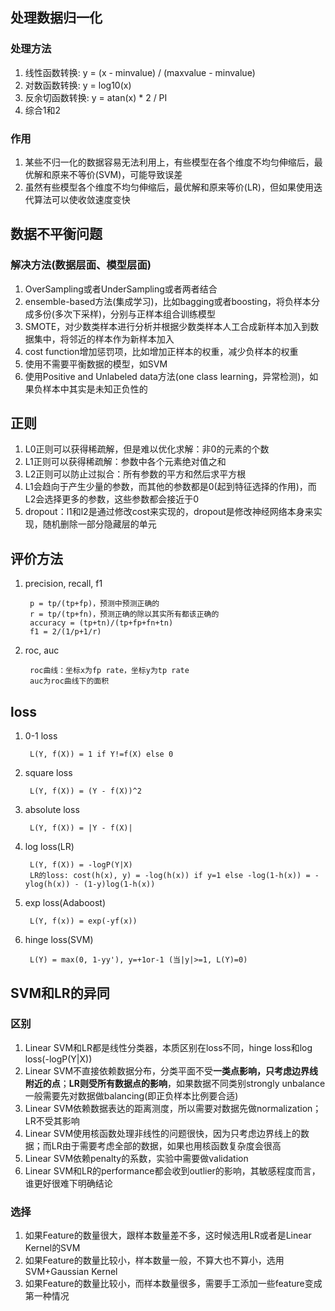 ## 处理数据归一化

### 处理方法

1. 线性函数转换: y = (x - minvalue) / (maxvalue - minvalue)
2. 对数函数转换: y = log10(x)
3. 反余切函数转换: y = atan(x) * 2 / PI
4. 综合1和2

### 作用

1. 某些不归一化的数据容易无法利用上，有些模型在各个维度不均匀伸缩后，最优解和原来不等价(SVM)，可能导致误差
2. 虽然有些模型各个维度不均匀伸缩后，最优解和原来等价(LR)，但如果使用迭代算法可以使收敛速度变快

## 数据不平衡问题

### 解决方法(数据层面、模型层面)

1. OverSampling或者UnderSampling或者两者结合
2. ensemble-based方法(集成学习)，比如bagging或者boosting，将负样本分成多份(多次下采样)，分别与正样本组合训练模型
3. SMOTE，对少数类样本进行分析并根据少数类样本人工合成新样本加入到数据集中，将邻近的样本作为新样本加入
4. cost function增加惩罚项，比如增加正样本的权重，减少负样本的权重
5. 使用不需要平衡数据的模型，如SVM
6. 使用Positive and Unlabeled data方法(one class learning，异常检测)，如果负样本中其实是未知正负性的

## 正则

1. L0正则可以获得稀疏解，但是难以优化求解：非0的元素的个数
2. L1正则可以获得稀疏解：参数中各个元素绝对值之和
3. L2正则可以防止过拟合：所有参数的平方和然后求平方根
4. L1会趋向于产生少量的参数，而其他的参数都是0(起到特征选择的作用)，而L2会选择更多的参数，这些参数都会接近于0
5. dropout：l1和l2是通过修改cost来实现的，dropout是修改神经网络本身来实现，随机删除一部分隐藏层的单元

## 评价方法

1. precision, recall, f1

        p = tp/(tp+fp)，预测中预测正确的
        r = tp/(tp+fn)，预测正确的除以其实所有都该正确的
        accuracy = (tp+tn)/(tp+fp+fn+tn)
        f1 = 2/(1/p+1/r)

2. roc, auc

        roc曲线：坐标x为fp rate，坐标y为tp rate
        auc为roc曲线下的面积

## loss

1. 0-1 loss
    
        L(Y, f(X)) = 1 if Y!=f(X) else 0

2. square loss

        L(Y, f(X)) = (Y - f(X))^2

3. absolute loss

        L(Y, f(X)) = |Y - f(X)|

4. log loss(LR)

        L(Y, f(X)) = -logP(Y|X)
        LR的loss: cost(h(x), y) = -log(h(x)) if y=1 else -log(1-h(x)) = -ylog(h(x)) - (1-y)log(1-h(x))

5. exp loss(Adaboost)

        L(Y, f(x)) = exp(-yf(x))

6. hinge loss(SVM)

        L(Y) = max(0, 1-yy'), y=+1or-1 (当|y|>=1, L(Y)=0)

## SVM和LR的异同

### 区别

1. Linear SVM和LR都是线性分类器，本质区别在loss不同，hinge loss和log loss(-logP(Y|X))
2. Linear SVM不直接依赖数据分布，分类平面不受**一类点影响，只考虑边界线附近的点**；**LR则受所有数据点的影响**，如果数据不同类别strongly unbalance一般需要先对数据做balancing(即正负样本比例要合适)
3. Linear SVM依赖数据表达的距离测度，所以需要对数据先做normalization；LR不受其影响
4. Linear SVM使用核函数处理非线性的问题很快，因为只考虑边界线上的数据；而LR由于需要考虑全部的数据，如果也用核函数复杂度会很高
5. Linear SVM依赖penalty的系数，实验中需要做validation
6. Linear SVM和LR的performance都会收到outlier的影响，其敏感程度而言，谁更好很难下明确结论

### 选择

1. 如果Feature的数量很大，跟样本数量差不多，这时候选用LR或者是Linear Kernel的SVM
2. 如果Feature的数量比较小，样本数量一般，不算大也不算小，选用SVM+Gaussian Kernel
3. 如果Feature的数量比较小，而样本数量很多，需要手工添加一些feature变成第一种情况
